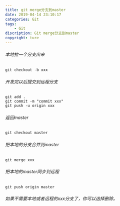 ```yaml
---
title: git merge分支到master
date: 2019-04-14 23:10:17
categories: Git
tags: 
	- Git
discription: Git merge分支到master
copyright: ture
---
```


###### 本地拉一个分支出来
 
```
git checkout -b xxx
```
###### 开发完以后提交到远程分支
```
git add .
git commit -m "commit xxx"
git push -u origin xxx
```

<!-- more -->

###### 返回master
```
git checkout master
```
###### 把本地的分支合并到master
```
git merge xxx
```
###### 把本地的master同步到远程
```
git push origin master
```
###### 如果不需要本地或者远程的xxx分支了，你可以选择删除。